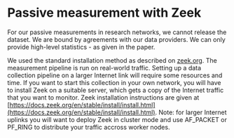 # Passive measurement with Zeek

For our passive measurements in research networks, we cannot release the dataset. We are bound by agreements with our data providers. We can only provide high-level statistics - as given in the paper.

We used the standard installation method as described on [zeek.org](https://zeek.org). The measurement pipeline is run on real-world traffic. Setting up a data collection pipeline on a larger Internet link will require some resources and time. If you want to start this collection in your own network, you will have to install Zeek on a suitable server, which gets a copy of the Internet traffic that you want to monitor. Zeek installation instructions are given at [https://docs.zeek.org/en/stable/install/install.html](https://docs.zeek.org/en/stable/install/install.html). Note: for larger Internet uplinks you will want to deploy Zeek in cluster mode and use AF_PACKET or PF_RING to distribute your traffic accross worker nodes.
